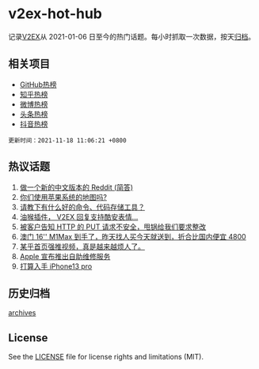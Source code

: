 # v2ex-hot-hub

 记录[V2EX](https://www.v2ex.com/)从 2021-01-06 日至今的热门话题。每小时抓取一次数据，按天[归档](archives)。
 
 ## 相关项目

- [GitHub热榜](https://github.com/lonnyzhang423/github-hot-hub)
- [知乎热榜](https://github.com/lonnyzhang423/zhihu-hot-hub)
- [微博热榜](https://github.com/lonnyzhang423/weibo-hot-hub)
- [头条热榜](https://github.com/lonnyzhang423/toutiao-hot-hub)
- [抖音热榜](https://github.com/lonnyzhang423/douyin-hot-hub)


 `更新时间：2021-11-18 11:06:21 +0800`

## 热议话题

1. [做一个新的中文版本的 Reddit (简答)](https://www.v2ex.com/t/816084)
1. [你们使用苹果系统的地图吗?](https://www.v2ex.com/t/816054)
1. [请教下有什么好的命令、代码存储工具？](https://www.v2ex.com/t/815979)
1. [油猴插件， V2EX 回复支持酷安表情...](https://www.v2ex.com/t/816112)
1. [被客户告知 HTTP 的 PUT 请求不安全，甩锅给我们要求整改](https://www.v2ex.com/t/816040)
1. [澳门 16'' M1Max 到手了，昨天找人买今天就送到，折合比国内便宜 4800](https://www.v2ex.com/t/816017)
1. [某乎首页强推视频，真是越来越烦人了。](https://www.v2ex.com/t/816185)
1. [Apple 宣布推出自助维修服务](https://www.v2ex.com/t/816181)
1. [打算入手 iPhone13 pro](https://www.v2ex.com/t/816031)

## 历史归档

[archives](archives)

## License

See the [LICENSE](LICENSE) file for license rights and limitations (MIT).

